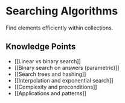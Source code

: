 # Searching Algorithms

Find elements efficiently within collections.

## Knowledge Points
- [[Linear vs binary search]]
- [[Binary search on answers (parametric)]]
- [[Search trees and hashing]]
- [[Interpolation and exponential search]]
- [[Complexity and preconditions]]
- [[Applications and patterns]]
